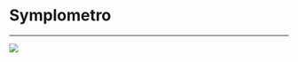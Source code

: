 # Symplometro
--------------------------------
<a href="https://www.codacy.com/manual/glauroqj_2/symplometro?utm_source=github.com&amp;utm_medium=referral&amp;utm_content=glauroqj/symplometro&amp;utm_campaign=Badge_Grade"><img src="https://api.codacy.com/project/badge/Grade/649b46c173c849bf87a4632f7781733c"/></a>